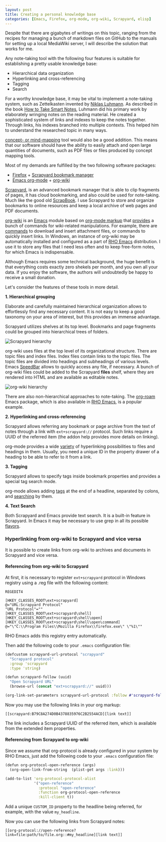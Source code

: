 ```yaml
---
layout: post
title: Creating a personal knowledge base
categories: [Emacs, Firefox, org-mode, org-wiki, Scrapyard, elisp]
---
```


Despite that there are gigabytes of writings on this topic, ranging
from the recipes for managing a bunch of markdown files on GitHub to
the manuals for setting up a local MediaWiki server, I will describe 
the solution that works for me.

Any note-taking tool with the following four features is suitable 
for establishing a pretty usable knowledge base:

* Hierarchical data organization
* Hyperlinking and cross-referencing
* Tagging
* Search

For a worthy knowledge base, it may be vital to implement a
note-taking system, such as Zettelkasten invented by [Niklas Luhmann](https://en.wikipedia.org/wiki/Niklas_Luhmann).
As described in the book [How to Take Smart Notes](https://www.goodreads.com/en/book/show/34507927), Luhmann did his
primary work by elaborately wringing notes on the reading material. He created
a sophisticated system of links and indexes to keep the notes together. Through links, his indexes branched into
multiple contexts. This helped him to understand the researched topic in many ways.

[concept- or mind-mapping](https://en.wikipedia.org/wiki/Concept_map) tool would also be a good addition.
This means that our software should have the ability to easily attach and open large quantities of documents, 
such as PDF files or files produced by concept mapping tools.

Most of my demands are fulfilled by the two following software packages:

* [Firefox](http://firefox.com) + [Scrapyard bookmark manager](https://addons.mozilla.org/en-US/firefox/addon/scrapyard/)
* [Emacs org-mode](https://orgmode.org/) + [org-wiki](https://github.com/caiorss/org-wiki)

[Scrapyard](https://addons.mozilla.org/en-US/firefox/addon/scrapyard/), is an advanced bookmark manager that 
is able to clip fragments of pages, it has cloud bookmarking, and also could be used for note-taking. Much like
the good old [ScrapBook](https://en.wikipedia.org/wiki/ScrapBook).
I use Scrapyard to store and organize bookmarks to online resources and keep a
local archive of web pages and PDF documents.

[org-wiki](https://github.com/caiorss/org-wiki) is an [Emacs](http://emacs.org) module based on
[org-mode markup](http://ergoemacs.org/emacs/emacs_org_markup.html)
that [provides](https://caiorss.github.io/org-wiki/) a bunch of commands
for wiki-related manipulations. For example, there are
[commands](https://github.com/caiorss/org-wiki#commands-to-download-files) to download and insert attachment files,
or commands to quickly insert links.
In Windows, an instance of org-wiki may be automatically
installed and configured as a part of [RHO Emacs](https://gchristensen.github.io/rho-emacs/) distribution.
I use it to store any files that I need less often and to keep free-form notes, for which Emacs is indispensable.

Although Emacs requires some technical background, the huge benefit is that everything costs 
exactly zero shekels per month, and you own all your data. 
If you enjoy the software, the authors will undoubtedly be happy to receive a small donation.

Let's consider the features of these tools in more detail.

**1. Hierarchical grouping**

Elaborate and carefully maintained hierarchical organization allows to effortlessly find any necessary content.
It is not easy to keep a good taxonomy on your area of interest, but this provides an immense advantage.

Scrapyard utilizes shelves at its top level. Bookmarks and page fragments could
be grouped into hierarchical trees of folders.

![Scrapyard hierarchy](/posts/images/scrapyard-hierarchy.png)

org-wiki uses files at the top level of its organizational structure. 
There are topic files and index files. Index files contain links to the topic files. The topic files
are divided into headings and subheadings of various levels. Emacs [SpeedBar](https://www.emacswiki.org/emacs/SpeedBar)
allows to quickly access any file, if necessary. A bunch of org-wiki files could be added to the Scrapyard **files** shelf,
where they are rendered into HTML and are available as editable notes.

![org-wiki hierarchy](/posts/images/org-wiki-hierarchy.png)

There are also non-hierarchical approaches to note-taking. The [org-roam](https://orgroam.com) Emacs package, which is 
also available in [RHO Emacs](https://gchristensen.github.io/rho-emacs/), is a popular example.

**2. Hyperlinking and cross-referencing**

Scrapyard allows referring any bookmark or page archive from the text of notes through
a link with `ext+scrapyard://` protocol. Such links require a UUID of the
referred item (the addon help provides more details on linking).

org-mode provides a wide [variety](https://orgmode.org/guide/Hyperlinks.html)
of hyperlinking possibilities to files and headings in them.
Usually, you need a unique ID in the property drawer of a heading 
to be able to refer to it from a link.

**3. Tagging**

Scrapyard allows to specify tags inside bookmark properties and 
provides a special tag search mode.

org-mode allows adding [tags](https://orgmode.org/manual/Tags.html) at the end
of a headline, separated by colons, and [searching](https://orgmode.org/manual/Tag-Searches.html#Tag-Searches) by them.

**4. Text Search** 

Both Scrapyard and Emacs provide text search. It is a built-in feature in Scrapyard. In Emacs it may be necessary 
to use grep in all its possible [flavors](https://www.gnu.org/software/emacs/manual/html_node/emacs/Grep-Searching.html).

### Hyperlinking from org-wiki to Scrapyard and vice versa

It is possible to create links from org-wiki to archives and documents in Scrapyard and vice versa.

#### Referencing from org-wiki to Scrapyard

At first, it is necessary to register `ext+scrapyard` protocol in Windows registry
using a .reg file with the following content: 

```
REGEDIT4

[HKEY_CLASSES_ROOT\ext+scrapyard]
@="URL:Scrapyard Protocol"
"URL Protocol"=""
[HKEY_CLASSES_ROOT\ext+scrapyard\shell]
[HKEY_CLASSES_ROOT\ext+scrapyard\shell\open]
[HKEY_CLASSES_ROOT\ext+scrapyard\shell\open\command]
@="\"C:\\Program Files\\Mozilla Firefox\\firefox.exe\" \"%1\""
```

RHO Emacs adds this registry entry automatically.

Then add the following code to your `.emacs` configuration file:

```clojure
(defcustom scrapyard-url-protocol "scrapyard"
  "Scrapyard protocol"
  :group 'scrapyard
  :type 'string)

(defun scrapyard-follow (uuid)
  "Open Scrapyard URL"
  (browse-url (concat "ext+scrapyard://" uuid)))

(org-link-set-parameters scrapyard-url-protocol :follow #'scrapyard-follow)
```

Now you may use the following links in your org markup:

```
[[scrapyard:B79C8A274D0B4378835976C2B2554ACD][link text]]
```

The link includes a Scrapyard UUID of the referred item, which is available from the extended item properties.

#### Referencing from Scrapyard to org-wiki

Since we assume that org-protocol is already configured in your system by RHO Emacs, 
just add the following code to your `.emacs` configuration file:

```clojure
(defun org-protocol-open-reference (args)
  (org-open-link-from-string  (plist-get args :link)))

(add-to-list 'org-protocol-protocol-alist
             '("open-reference"
               :protocol "open-reference"
               :function org-protocol-open-reference
               :kill-client t))
```

Add a unique `CUSTOM_ID` property to the headline being referred, for example, 
with the value `my_headline`.

Now you can use the following links from Scrapyard notes:

```
[[org-protocol://open-reference?link=file:path/to/file.org::#my_headline][link text]]
```
